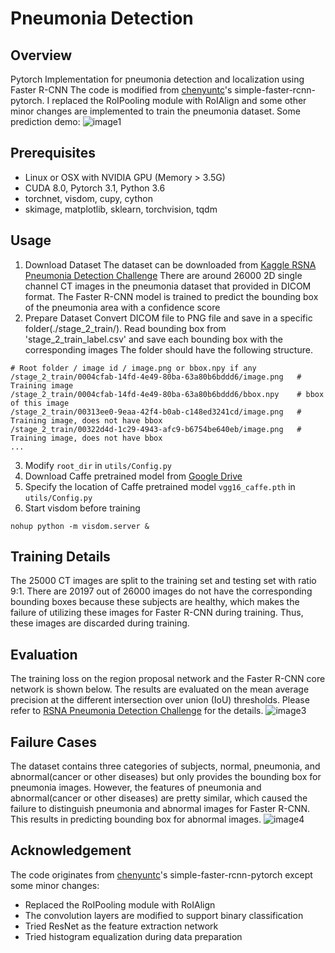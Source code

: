 # Pneumonia Detection

## Overview
Pytorch Implementation for pneumonia detection and localization using Faster R-CNN
The code is modified from [chenyuntc](https://github.com/chenyuntc/simple-faster-rcnn-pytorch)'s simple-faster-rcnn-pytorch.
I replaced the RoIPooling module with RoIAlign and some other minor changes are implemented to train the pneumonia dataset.
Some prediction demo:
![image1]()

## Prerequisites
* Linux or OSX with NVIDIA GPU (Memory > 3.5G)
* CUDA 8.0, Pytorch 3.1, Python 3.6
* torchnet, visdom, cupy, cython
* skimage, matplotlib, sklearn, torchvision, tqdm

## Usage
1. Download Dataset
The dataset can be downloaded from
[Kaggle RSNA Pneumonia Detection Challenge](https://www.kaggle.com/c/rsna-pneumonia-detection-challenge)
There are around 26000 2D single channel CT images in the pneumonia dataset that provided in DICOM format.
The Faster R-CNN model is trained to predict the bounding box of the pneumonia area with a confidence score
2. Prepare Dataset
Convert DICOM file to PNG file and save in a specific folder(./stage_2_train/).
Read bounding box from 'stage_2_train_label.csv' and save each bounding box with the corresponding images
The folder should have the following structure.

```
# Root folder / image id / image.png or bbox.npy if any
/stage_2_train/0004cfab-14fd-4e49-80ba-63a80b6bddd6/image.png   # Training image
/stage_2_train/0004cfab-14fd-4e49-80ba-63a80b6bddd6/bbox.npy    # bbox of this image
/stage_2_train/00313ee0-9eaa-42f4-b0ab-c148ed3241cd/image.png   # Training image, does not have bbox
/stage_2_train/00322d4d-1c29-4943-afc9-b6754be640eb/image.png   # Training image, does not have bbox
...
```
3. Modify `root_dir` in `utils/Config.py`
4. Download Caffe pretrained model from [Google Drive](https://drive.google.com/drive/folders/1xz1cRK3em0kGNuUBKUplW_r2xtkO63S7?usp=sharing)
5. Specify the location of Caffe pretrained model `vgg16_caffe.pth` in `utils/Config.py`
5. Start visdom before training
```
nohup python -m visdom.server &
```

## Training Details
The 25000 CT images are split to the training set and testing set with ratio 9:1. There are 20197 out of 26000 images do not have
the corresponding bounding boxes because these subjects are healthy, which makes the failure of utilizing these images
for Faster R-CNN during training. Thus, these images are discarded during training.

## Evaluation
The training loss on the region proposal network and the Faster R-CNN core network is shown below. The results are evaluated on the mean average precision at the different intersection over union (IoU) thresholds.
Please refer to [RSNA Pneumonia Detection Challenge](https://www.kaggle.com/c/rsna-pneumonia-detection-challenge#evaluation) for the details.
![image3]()

## Failure Cases
The dataset contains three categories of subjects, normal, pneumonia, and abnormal(cancer or other diseases) but only provides the bounding box for pneumonia images. However, the features of pneumonia and abnormal(cancer or other diseases)
are pretty similar, which caused the failure to distinguish pneumonia and abnormal images for Faster R-CNN. This results in
predicting bounding box for abnormal images.
![image4]()

## Acknowledgement
The code originates from [chenyuntc](https://github.com/chenyuntc/simple-faster-rcnn-pytorch)'s simple-faster-rcnn-pytorch except some minor changes:
* Replaced the RoIPooling module with RoIAlign
* The convolution layers are modified to support binary classification
* Tried ResNet as the feature extraction network
* Tried histogram equalization during data preparation